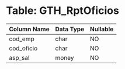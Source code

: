 # Table: GTH_RptOficios

| Column Name | Data Type | Nullable |
|-------------|-----------|----------|
| cod_emp | char | NO |
| cod_oficio | char | NO |
| asp_sal | money | NO |
